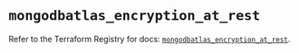 # `mongodbatlas_encryption_at_rest`

Refer to the Terraform Registry for docs: [`mongodbatlas_encryption_at_rest`](https://registry.terraform.io/providers/mongodb/mongodbatlas/1.40.0/docs/resources/encryption_at_rest).
